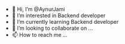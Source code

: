 - 👋 Hi, I’m @AynurJami
- 👀 I’m interested in Backend developer
- 🌱 I’m currently learning Backend developer
- 💞️ I’m looking to collaborate on ...
- 📫 How to reach me ...

<!---
AynurJami/AynurJami is a ✨ special ✨ repository because its `README.md` (this file) appears on your GitHub profile.
You can click the Preview link to take a look at your changes.
--->
